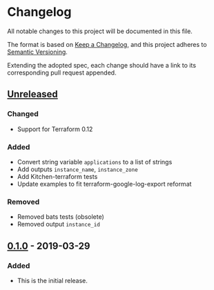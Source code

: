 # Changelog

All notable changes to this project will be documented in this file.

The format is based on [Keep a Changelog][keep-a-changelog-site],
and this project adheres to
[Semantic Versioning][semantic-versioning-site].

Extending the adopted spec, each change should have a link to its corresponding pull request appended.

## [Unreleased]

### Changed
- Support for Terraform 0.12

### Added
- Convert string variable `applications` to a list of strings
- Add outputs `instance_name`, `instance_zone`
- Add Kitchen-terraform tests
- Update examples to fit terraform-google-log-export reformat

### Removed
- Removed bats tests (obsolete)
- Removed output `instance_id`

## [0.1.0] - 2019-03-29

### Added

- This is the initial release.

[Unreleased]: https://github.com/terraform-google-modules/terraform-google-gsuite-export/compare/v0.1.0...HEAD
[0.1.0]: https://github.com/terraform-google-modules/terraform-google-gsuite-export/releases/tag/v0.1.0

[keep-a-changelog-site]: https://keepachangelog.com/en/1.0.0/
[semantic-versioning-site]: https://semver.org/spec/v2.0.0.html
